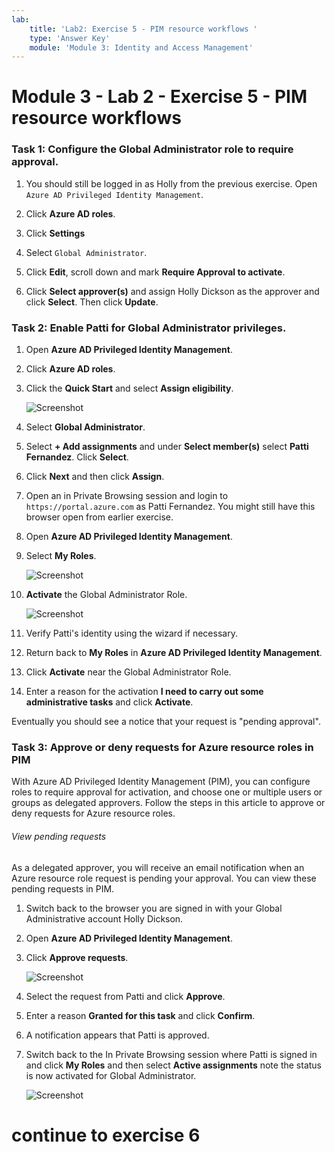 ```yaml
---
lab:
    title: 'Lab2: Exercise 5 - PIM resource workflows '
    type: 'Answer Key'
    module: 'Module 3: Identity and Access Management'
---
```


# Module 3 - Lab 2 - Exercise 5 - PIM resource workflows


### Task 1:  Configure the Global Administrator role to require approval.

1.  You should still be logged in as Holly from the previous exercise.  Open `Azure AD Privileged Identity Management`.

1.  Click **Azure AD roles**.

1.  Click **Settings** 

1.  Select `Global Administrator`.

1.  Click **Edit**, scroll down and mark **Require Approval to activate**.  

2.  Click **Select approver(s)** and assign Holly Dickson as the approver and click **Select**.  Then click **Update**.


### Task 2: Enable Patti for Global Administrator privileges.

1.  Open **Azure AD Privileged Identity Management**.

1.  Click **Azure AD roles**.

1.  Click the **Quick Start** and select **Assign eligibility**.

     ![Screenshot](../Media/ae3755ac-bd82-4e70-a102-ccbfc3aee48f.png)

1.  Select **Global Administrator**.

1.  Select **+ Add assignments** and under **Select member(s)** select **Patti Fernandez**. Click **Select**.

2.  Click **Next** and then click **Assign**.

1.  Open an in Private Browsing session and login to `https://portal.azure.com` as Patti Fernandez.  You might still have this browser open from earlier exercise.

1.  Open **Azure AD Privileged Identity Management**.

1.  Select **My Roles**.

     ![Screenshot](../Media/e84f0715-c71e-4b1c-87ed-4e5c0c38d501.png)

1.  **Activate** the Global Administrator Role.

     ![Screenshot](../Media/55eb14b5-540a-4d26-aed7-0b96d162fb31.png)

1.  Verify Patti's identity using the wizard if necessary.

1.  Return back to **My Roles** in **Azure AD Privileged Identity Management**.

1.  Click **Activate** near the Global Administrator Role.

1.  Enter a reason for the activation **I need to carry out some administrative tasks** and click **Activate**.

Eventually you should see a notice that your request is "pending approval".


### Task 3: Approve or deny requests for Azure resource roles in PIM


With Azure AD Privileged Identity Management (PIM), you can configure roles to require approval for activation, and choose one or multiple users or groups as delegated approvers. Follow the steps in this article to approve or deny requests for Azure resource roles.


###### View pending requests


As a delegated approver, you will receive an email notification when an Azure resource role request is pending your approval. You can view these pending requests in PIM.


1.  Switch back to the browser you are signed in with your Global Administrative account Holly Dickson.

1.  Open **Azure AD Privileged Identity Management**.

1.  Click **Approve requests**.

     ![Screenshot](../Media/fbc2f18d-f5a2-4139-b92d-7c19311aec1c.png)

1.  Select the request from Patti and click **Approve**.

1.  Enter a reason **Granted for this task** and click **Confirm**.

1.  A notification appears that Patti is approved.

1.  Switch back to the In Private Browsing session where Patti is signed in and click **My Roles** and then select **Active assignments** note the status is now activated for Global Administrator.

     ![Screenshot](../Media/fe734263-57c8-4cc9-b79f-848d7d4f9488.png)

# continue to exercise 6
